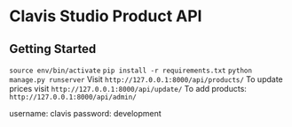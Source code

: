 # Clavis Studio Product API

## Getting Started

`source env/bin/activate`
`pip install -r requirements.txt`
`python manage.py runserver`
Visit `http://127.0.0.1:8000/api/products/`
To update prices visit `http://127.0.0.1:8000/api/update/`
To add products: `http://127.0.0.1:8000/api/admin/`

username: clavis
password: development
